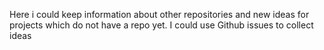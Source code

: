Here i could keep information about other repositories and new ideas
for projects which do not have a repo yet. I could use Github issues
to collect ideas
